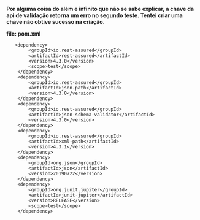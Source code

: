 **Por alguma coisa do além e infinito que não se sabe explicar, a chave da api de validação retorna um erro no segundo teste. Tentei criar uma chave não obtive sucesso na criação.**

**file: pom.xml**

       <dependency>
            <groupId>io.rest-assured</groupId>
            <artifactId>rest-assured</artifactId>
            <version>4.3.0</version>
            <scope>test</scope>
        </dependency>
        <dependency>
            <groupId>io.rest-assured</groupId>
            <artifactId>json-path</artifactId>
            <version>4.3.0</version>
        </dependency>
        <dependency>
            <groupId>io.rest-assured</groupId>
            <artifactId>json-schema-validator</artifactId>
            <version>4.3.0</version>
        </dependency>
        <dependency>
            <groupId>io.rest-assured</groupId>
            <artifactId>xml-path</artifactId>
            <version>4.3.1</version>
        </dependency>
        <dependency>
            <groupId>org.json</groupId>
            <artifactId>json</artifactId>
            <version>20190722</version>
        </dependency>
        <dependency>
            <groupId>org.junit.jupiter</groupId>
            <artifactId>junit-jupiter</artifactId>
            <version>RELEASE</version>
            <scope>test</scope>
        </dependency>

